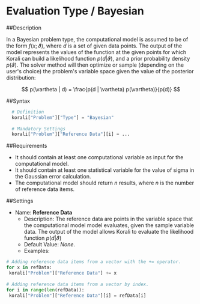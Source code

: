 # Evaluation Type / Bayesian

##Description

In a Bayesian problem type, the computational model is assumed to be of the form $f(x;\vartheta)$, where $d$ is a set of given data points. The output of the model represents the values of the function at the given points for which Korali can build a likelihood function $p(d|\vartheta)$, and a prior probability density $p(\vartheta)$. The solver method will then optimize or sample (depending on the user's choice) the problem's variable space given the value of the posterior distribution:

 $$ p(\vartheta | d) = \frac{p(d | \vartheta) p(\vartheta)}{p(d)} $$

##Syntax
```python
  # Definition
  korali["Problem"]["Type"] = "Bayesian"
  
  # Mandatory Settings
  korali["Problem"]["Reference Data"][i] = ...
```

##Requirements

+ It should contain at least one computational variable as input for the computational model.
+ It should contain at least one statistical variable for the value of sigma in the Gaussian error calculation.
+ The computational model should return *n* results, where *n* is the number of reference data items.

##Settings

+ Name: **Reference Data**
     - Description: The reference data are points in the variable space that the computational model model evaluates, given the sample variable data. The output of the model allows Korali to evaluate the likelihood function $p(d|\vartheta)$
	 - Default Value: *None*.
	 - Examples:

```python
# Adding reference data items from a vector with the += operator.
for x in refData:
 korali["Problem"]["Reference Data"] += x
 
# Adding reference data items from a vector by index.
for i in range(len(refData)):
 korali["Problem"]["Reference Data"][i] = refData[i]
```
